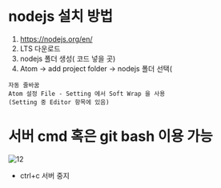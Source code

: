 # nodejs 설치 방법
1. https://nodejs.org/en/
2. LTS 다운로드
3. nodejs 폴더 생성( 코드 넣을 곳)
4. Atom -> add project folder -> nodejs 폴더 선택(
```
자동 줄바꿈
Atom 설정 File - Setting 에서 Soft Wrap 을 사용
(Setting 중 Editor 항목에 있음)

```
# 서버 cmd 혹은 git bash 이용 가능

![12](https://user-images.githubusercontent.com/70589857/107457781-0b131b00-6b96-11eb-8c10-cd858c349816.PNG)

- ctrl+c 서버 중지
